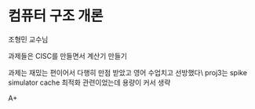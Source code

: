# 컴퓨터 구조 개론

조형민 교수님

과제들은 CISC를 만들면서 계산기 만들기

과제는 재밌는 편이어서 다행히 만점 받았고 영어 수업치고 선방했다\\
proj3는 spike simulator cache 최적화 관련이었는데 용량이 커서 생략

A+
